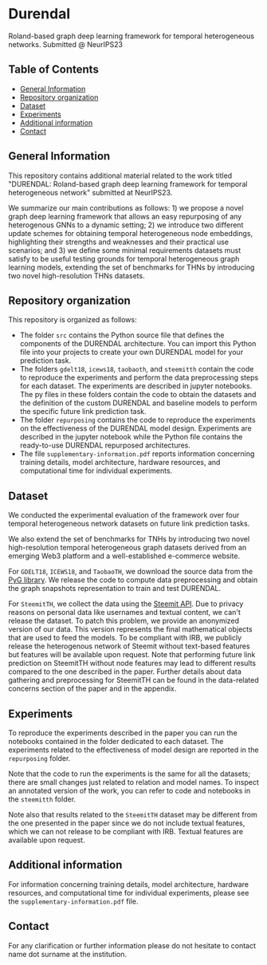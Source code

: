# Durendal
Roland-based graph deep learning framework for temporal heterogeneous networks. Submitted @ NeurIPS23

## Table of Contents

* [General Information](#general-information)
* [Repository organization](#repository-organization)
* [Dataset](#dataset)
* [Experiments](#experiments)
* [Additional information](#additional-information)
* [Contact](#contact)

## General Information

This repository contains additional material related to the work titled "DURENDAL: Roland-based graph deep learning framework for temporal heterogeneous network" submitted at NeurIPS23. 

We summarize our main contributions as follows: 1) we propose a novel graph deep learning framework that allows an easy repurposing of any heterogenous GNNs to a dynamic setting; 2) we introduce two different update schemes for obtaining temporal heterogeneous node embeddings, highlighting their strengths and weaknesses and their practical use scenarios; and 3) we define some minimal requirements datasets must satisfy to be useful testing grounds for temporal heterogeneous graph learning models, extending the set of benchmarks for THNs by introducing two novel high-resolution THNs datasets.

## Repository organization
This repository is organized as follows:
- The folder `src` contains the Python source file that defines the components of the DURENDAL architecture. You can import this Python file into your projects to create your own DURENDAL model for your prediction task.
- The folders `gdelt18`, `icews18`, `taobaoth`, and `steemitth` contain the code to reproduce the experiments and perform the data preprocessing steps for each dataset. The experiments are described in jupyter notebooks. The py files in these folders contain the code to obtain the datasets and the definition of the custom DURENDAL and baseline models to perform the specific future link prediction task.
- The folder `repurposing` contains the code to reproduce the experiments on the effectiveness of the DURENDAL model design. Experiments are described in the jupyter notebook while the Python file contains the ready-to-use DURENDAL repurposed architectures.
- The file `supplementary-information.pdf` reports information concerning training details, model architecture, hardware resources, and computational time for individual experiments.

## Dataset
We conducted the experimental evaluation of the framework over four temporal heterogeneous network datasets on future link prediction tasks. 

We also extend the set of benchmarks for TNHs by introducing two novel high-resolution temporal heterogeneous graph datasets derived from an emerging Web3 platform and a well-established e-commerce website. 

For `GDELT18`, `ICEWS18`, and `TaobaoTH`, we download the source data from the [PyG library](https://pytorch-geometric.readthedocs.io/en/latest/modules/datasets.html). We release the code to compute data preprocessing and obtain the graph snapshots representation to train and test DURENDAL. 

For `SteemitTH`, we collect the data using the [Steemit API](https://developers.steem.io/). Due to privacy reasons on personal data like usernames and textual content, we can't release the dataset. To patch this problem, we provide an anonymized version of our data. This version represents the final mathematical objects that are used to feed the models. To be compliant with IRB, we publicly release the heterogenous network of Steemit without text-based features but features will be available upon request. Note that performing future link prediction on SteemitTH without node features may lead to different results compared to the one described in the paper. Further details about data gathering and preprocessing for SteemitTH can be found in the data-related concerns section of the paper and in the appendix.

## Experiments
To reproduce the experiments described in the paper you can run the notebooks contained in the folder dedicated to each dataset. The experiments related to the effectiveness of model design are reported in the `repurposing` folder. 

Note that the code to run the experiments is the same for all the datasets; there are small changes just related to relation and model names. To inspect an annotated version of the work, you can refer to code and notebooks in the `steemitth` folder. 

Note also that results related to the `SteemitTH` dataset may be different from the one presented in the paper since we do not include textual features, which we can not release to be compliant with IRB. Textual features are available upon request.

## Additional information
For information concerning training details, model architecture, hardware resources, and computational time for individual experiments, please see the `supplementary-information.pdf` file.

## Contact
For any clarification or further information please do not hesitate to contact name dot surname at the institution.
